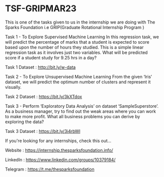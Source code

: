 # TSF-GRIPMAR23

This is one of the tasks given to us in the internship we are doing with The Sparks Foundation i.e GRIP(Graduate Rotational Internship Program )

Task 1 - To Explore Supervised Machine Learning In this regression task, we will predict the percentage of marks that a student is expected to score based upon the number of hours they studied. This is a simple linear regression task as it involves just two variables. What will be predicted score if a student study for 9.25 hrs in a day?

Task 1 Dataset : http://bit.ly/w-data

Task 2 - To Explore Unsupervised Machine Learning From the given ‘Iris’ dataset, we will predict the optimum number of clusters and represent it visually.

Task 2 Dataset : https://bit.ly/3kXTdox

Task 3 - Perform ‘Exploratory Data Analysis’ on dataset ‘SampleSuperstore’. As a business manager, try to find out the weak areas where you can work to make more profit. What all business problems you can derive by exploring the data? 

Task 3 Dataset : https://bit.ly/3i4rbWl

If you're looking for any internships, check this out...

Website  : https://internship.thesparksfoundation.info/

LinkedIn : https://www.linkedin.com/groups/10379184/

Telegram : https://t.me/thesparksfoundation
